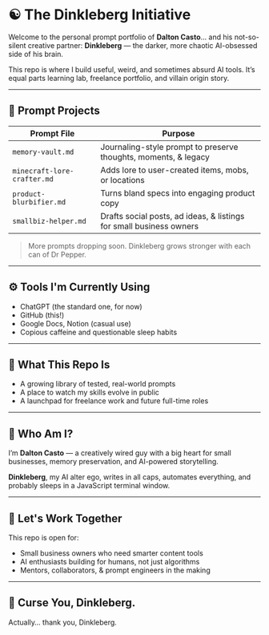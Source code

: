 # ☯️ The Dinkleberg Initiative

Welcome to the personal prompt portfolio of **Dalton Casto**... and his not-so-silent creative partner: **Dinkleberg** — the darker, more chaotic AI-obsessed side of his brain.

This repo is where I build useful, weird, and sometimes absurd AI tools. It’s equal parts learning lab, freelance portfolio, and villain origin story.

---

## 🎯 Prompt Projects

| Prompt File                     | Purpose                                                                 |
|----------------------------------|-------------------------------------------------------------------------|
| `memory-vault.md`                | Journaling-style prompt to preserve thoughts, moments, & legacy        |
| `minecraft-lore-crafter.md`     | Adds lore to user-created items, mobs, or locations                    |
| `product-blurbifier.md`         | Turns bland specs into engaging product copy                           |
| `smallbiz-helper.md`            | Drafts social posts, ad ideas, & listings for small business owners    |

> More prompts dropping soon. Dinkleberg grows stronger with each can of Dr Pepper.

---

## ⚙️ Tools I'm Currently Using

- ChatGPT (the standard one, for now)
- GitHub (this!)
- Google Docs, Notion (casual use)
- Copious caffeine and questionable sleep habits

---

## 🚀 What This Repo Is

- A growing library of tested, real-world prompts
- A place to watch my skills evolve in public
- A launchpad for freelance work and future full-time roles

---

## 👤 Who Am I?

I’m **Dalton Casto** — a creatively wired guy with a big heart for small businesses, memory preservation, and AI-powered storytelling.

**Dinkleberg**, my AI alter ego, writes in all caps, automates everything, and probably sleeps in a JavaScript terminal window.

---

## 🤝 Let's Work Together

This repo is open for:
- Small business owners who need smarter content tools
- AI enthusiasts building for humans, not just algorithms
- Mentors, collaborators, & prompt engineers in the making

---

## 🫡 Curse You, Dinkleberg.
Actually… thank you, Dinkleberg.
